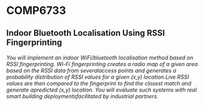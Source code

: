 # COMP6733
## Indoor Bluetooth Localisation Using RSSI Fingerprinting
###### _You will implement an indoor WiFi/bluetooth localisation method based on RSSI fingerprinting. Wi-Fi fingerprinting creates a radio map of a given area based on the RSSI data from severalaccess points and generates a probability distribution of RSSI values for a given (x,y) location.Live RSSI values are then compared to the fingerprint to find the closest match and generate apredicted (x,y) location. You will evaluate such systems with real smart building deploymentsfacilitated by industrial partners._
